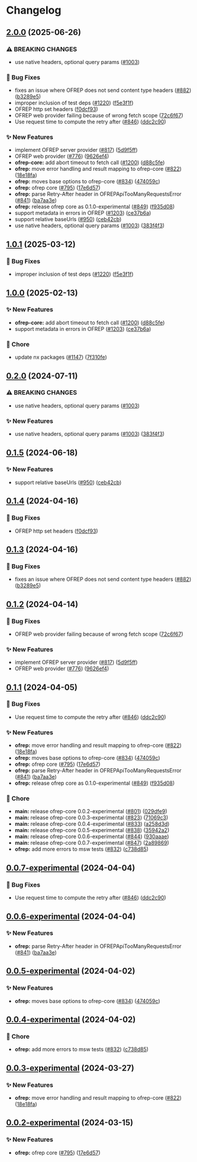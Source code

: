 # Changelog

## [2.0.0](https://github.com/DevCycleHQ-Sandbox/js-sdk-contrib/compare/ofrep-core-v1.0.1...ofrep-core-v2.0.0) (2025-06-26)


### ⚠ BREAKING CHANGES

* use native headers, optional query params ([#1003](https://github.com/DevCycleHQ-Sandbox/js-sdk-contrib/issues/1003))

### 🐛 Bug Fixes

* fixes an issue where OFREP does not send content type headers ([#882](https://github.com/DevCycleHQ-Sandbox/js-sdk-contrib/issues/882)) ([b3289e5](https://github.com/DevCycleHQ-Sandbox/js-sdk-contrib/commit/b3289e5083e97946f4ab62a6f2f10bb1402e7a55))
* improper inclusion of test deps ([#1220](https://github.com/DevCycleHQ-Sandbox/js-sdk-contrib/issues/1220)) ([f5e3f1f](https://github.com/DevCycleHQ-Sandbox/js-sdk-contrib/commit/f5e3f1f3ceff8d82c5f2de9b44414f79c442d602))
* OFREP http set headers ([f0dcf93](https://github.com/DevCycleHQ-Sandbox/js-sdk-contrib/commit/f0dcf93ce97d01b79854212919afe5eacd28c860))
* OFREP web provider failing because of wrong fetch scope ([72c6f67](https://github.com/DevCycleHQ-Sandbox/js-sdk-contrib/commit/72c6f6739342bd35c40d7261c96f9ebf84352fbb))
* Use request time to compute the retry after ([#846](https://github.com/DevCycleHQ-Sandbox/js-sdk-contrib/issues/846)) ([ddc2c90](https://github.com/DevCycleHQ-Sandbox/js-sdk-contrib/commit/ddc2c9042c82c9066415ce4f6243639ae94d20c5))


### ✨ New Features

* implement OFREP server provider ([#817](https://github.com/DevCycleHQ-Sandbox/js-sdk-contrib/issues/817)) ([5d9f5ff](https://github.com/DevCycleHQ-Sandbox/js-sdk-contrib/commit/5d9f5ffa3cebbf54f52f215ccf135edf3ab4cc87))
* OFREP web provider ([#776](https://github.com/DevCycleHQ-Sandbox/js-sdk-contrib/issues/776)) ([9626ef4](https://github.com/DevCycleHQ-Sandbox/js-sdk-contrib/commit/9626ef43ae8f5252219b3a9bff51b83c4c5e6230))
* **ofrep-core:** add abort timeout to fetch call ([#1200](https://github.com/DevCycleHQ-Sandbox/js-sdk-contrib/issues/1200)) ([d88c5fe](https://github.com/DevCycleHQ-Sandbox/js-sdk-contrib/commit/d88c5fe11f676da796f1ff2b02cb7637d8720e5e))
* **ofrep:** move error handling and result mapping to ofrep-core ([#822](https://github.com/DevCycleHQ-Sandbox/js-sdk-contrib/issues/822)) ([18e18fa](https://github.com/DevCycleHQ-Sandbox/js-sdk-contrib/commit/18e18fa5f113d064521165cf3a716913a814e8cc))
* **ofrep:** moves base options to ofrep-core ([#834](https://github.com/DevCycleHQ-Sandbox/js-sdk-contrib/issues/834)) ([474059c](https://github.com/DevCycleHQ-Sandbox/js-sdk-contrib/commit/474059c207067e437a698a12582582d8b567aabf))
* **ofrep:** ofrep core ([#795](https://github.com/DevCycleHQ-Sandbox/js-sdk-contrib/issues/795)) ([17e6d57](https://github.com/DevCycleHQ-Sandbox/js-sdk-contrib/commit/17e6d57e43280a73f8c5f30fddc0447a900e3c79))
* **ofrep:** parse Retry-After header in OFREPApiTooManyRequestsError ([#841](https://github.com/DevCycleHQ-Sandbox/js-sdk-contrib/issues/841)) ([ba7aa3e](https://github.com/DevCycleHQ-Sandbox/js-sdk-contrib/commit/ba7aa3efbc5ffacc2008d4591b2a585df34cbd01))
* **ofrep:** release ofrep core as 0.1.0-experimental ([#849](https://github.com/DevCycleHQ-Sandbox/js-sdk-contrib/issues/849)) ([f935d08](https://github.com/DevCycleHQ-Sandbox/js-sdk-contrib/commit/f935d08e823ddf199ad93974b7ef4df616c5d436))
* support metadata in errors in OFREP ([#1203](https://github.com/DevCycleHQ-Sandbox/js-sdk-contrib/issues/1203)) ([ce37b6a](https://github.com/DevCycleHQ-Sandbox/js-sdk-contrib/commit/ce37b6adcdc9fca0af386eece00c580542cf7b4b))
* support relative baseUrls ([#950](https://github.com/DevCycleHQ-Sandbox/js-sdk-contrib/issues/950)) ([ceb42cb](https://github.com/DevCycleHQ-Sandbox/js-sdk-contrib/commit/ceb42cb335518963a3ca5d21f15f9b439c481f2f))
* use native headers, optional query params ([#1003](https://github.com/DevCycleHQ-Sandbox/js-sdk-contrib/issues/1003)) ([383f4f3](https://github.com/DevCycleHQ-Sandbox/js-sdk-contrib/commit/383f4f310d0eeed8a72f73ed8a539aeab46e3177))

## [1.0.1](https://github.com/open-feature/js-sdk-contrib/compare/ofrep-core-v1.0.0...ofrep-core-v1.0.1) (2025-03-12)


### 🐛 Bug Fixes

* improper inclusion of test deps ([#1220](https://github.com/open-feature/js-sdk-contrib/issues/1220)) ([f5e3f1f](https://github.com/open-feature/js-sdk-contrib/commit/f5e3f1f3ceff8d82c5f2de9b44414f79c442d602))

## [1.0.0](https://github.com/open-feature/js-sdk-contrib/compare/ofrep-core-v0.2.0...ofrep-core-v1.0.0) (2025-02-13)


### ✨ New Features

* **ofrep-core:** add abort timeout to fetch call ([#1200](https://github.com/open-feature/js-sdk-contrib/issues/1200)) ([d88c5fe](https://github.com/open-feature/js-sdk-contrib/commit/d88c5fe11f676da796f1ff2b02cb7637d8720e5e))
* support metadata in errors in OFREP ([#1203](https://github.com/open-feature/js-sdk-contrib/issues/1203)) ([ce37b6a](https://github.com/open-feature/js-sdk-contrib/commit/ce37b6adcdc9fca0af386eece00c580542cf7b4b))


### 🧹 Chore

* update nx packages ([#1147](https://github.com/open-feature/js-sdk-contrib/issues/1147)) ([7f310fe](https://github.com/open-feature/js-sdk-contrib/commit/7f310fe87101b8aa793e1436e63c7602ccc202e3))

## [0.2.0](https://github.com/open-feature/js-sdk-contrib/compare/ofrep-core-v0.1.5...ofrep-core-v0.2.0) (2024-07-11)


### ⚠ BREAKING CHANGES

* use native headers, optional query params ([#1003](https://github.com/open-feature/js-sdk-contrib/issues/1003))

### ✨ New Features

* use native headers, optional query params ([#1003](https://github.com/open-feature/js-sdk-contrib/issues/1003)) ([383f4f3](https://github.com/open-feature/js-sdk-contrib/commit/383f4f310d0eeed8a72f73ed8a539aeab46e3177))

## [0.1.5](https://github.com/open-feature/js-sdk-contrib/compare/ofrep-core-v0.1.4...ofrep-core-v0.1.5) (2024-06-18)


### ✨ New Features

* support relative baseUrls ([#950](https://github.com/open-feature/js-sdk-contrib/issues/950)) ([ceb42cb](https://github.com/open-feature/js-sdk-contrib/commit/ceb42cb335518963a3ca5d21f15f9b439c481f2f))

## [0.1.4](https://github.com/open-feature/js-sdk-contrib/compare/ofrep-core-v0.1.3...ofrep-core-v0.1.4) (2024-04-16)


### 🐛 Bug Fixes

* OFREP http set headers ([f0dcf93](https://github.com/open-feature/js-sdk-contrib/commit/f0dcf93ce97d01b79854212919afe5eacd28c860))

## [0.1.3](https://github.com/open-feature/js-sdk-contrib/compare/ofrep-core-v0.1.2...ofrep-core-v0.1.3) (2024-04-16)


### 🐛 Bug Fixes

* fixes an issue where OFREP does not send content type headers ([#882](https://github.com/open-feature/js-sdk-contrib/issues/882)) ([b3289e5](https://github.com/open-feature/js-sdk-contrib/commit/b3289e5083e97946f4ab62a6f2f10bb1402e7a55))

## [0.1.2](https://github.com/open-feature/js-sdk-contrib/compare/ofrep-core-v0.1.1...ofrep-core-v0.1.2) (2024-04-14)


### 🐛 Bug Fixes

* OFREP web provider failing because of wrong fetch scope ([72c6f67](https://github.com/open-feature/js-sdk-contrib/commit/72c6f6739342bd35c40d7261c96f9ebf84352fbb))


### ✨ New Features

* implement OFREP server provider ([#817](https://github.com/open-feature/js-sdk-contrib/issues/817)) ([5d9f5ff](https://github.com/open-feature/js-sdk-contrib/commit/5d9f5ffa3cebbf54f52f215ccf135edf3ab4cc87))
* OFREP web provider ([#776](https://github.com/open-feature/js-sdk-contrib/issues/776)) ([9626ef4](https://github.com/open-feature/js-sdk-contrib/commit/9626ef43ae8f5252219b3a9bff51b83c4c5e6230))

## [0.1.1](https://github.com/open-feature/js-sdk-contrib/compare/ofrep-core-v0.1.0...ofrep-core-v0.1.1) (2024-04-05)


### 🐛 Bug Fixes

* Use request time to compute the retry after ([#846](https://github.com/open-feature/js-sdk-contrib/issues/846)) ([ddc2c90](https://github.com/open-feature/js-sdk-contrib/commit/ddc2c9042c82c9066415ce4f6243639ae94d20c5))


### ✨ New Features

* **ofrep:** move error handling and result mapping to ofrep-core ([#822](https://github.com/open-feature/js-sdk-contrib/issues/822)) ([18e18fa](https://github.com/open-feature/js-sdk-contrib/commit/18e18fa5f113d064521165cf3a716913a814e8cc))
* **ofrep:** moves base options to ofrep-core ([#834](https://github.com/open-feature/js-sdk-contrib/issues/834)) ([474059c](https://github.com/open-feature/js-sdk-contrib/commit/474059c207067e437a698a12582582d8b567aabf))
* **ofrep:** ofrep core ([#795](https://github.com/open-feature/js-sdk-contrib/issues/795)) ([17e6d57](https://github.com/open-feature/js-sdk-contrib/commit/17e6d57e43280a73f8c5f30fddc0447a900e3c79))
* **ofrep:** parse Retry-After header in OFREPApiTooManyRequestsError ([#841](https://github.com/open-feature/js-sdk-contrib/issues/841)) ([ba7aa3e](https://github.com/open-feature/js-sdk-contrib/commit/ba7aa3efbc5ffacc2008d4591b2a585df34cbd01))
* **ofrep:** release ofrep core as 0.1.0-experimental ([#849](https://github.com/open-feature/js-sdk-contrib/issues/849)) ([f935d08](https://github.com/open-feature/js-sdk-contrib/commit/f935d08e823ddf199ad93974b7ef4df616c5d436))


### 🧹 Chore

* **main:** release ofrep-core 0.0.2-experimental ([#801](https://github.com/open-feature/js-sdk-contrib/issues/801)) ([029dfe9](https://github.com/open-feature/js-sdk-contrib/commit/029dfe9bddb5da1c6661c85b7d95843db4a35fdd))
* **main:** release ofrep-core 0.0.3-experimental ([#823](https://github.com/open-feature/js-sdk-contrib/issues/823)) ([71069c3](https://github.com/open-feature/js-sdk-contrib/commit/71069c3ed8cbeedade3f168a8dca36fa8e304c2e))
* **main:** release ofrep-core 0.0.4-experimental ([#833](https://github.com/open-feature/js-sdk-contrib/issues/833)) ([a258d3d](https://github.com/open-feature/js-sdk-contrib/commit/a258d3d56f5376bb4f1dbfe42dd725c7540f85ff))
* **main:** release ofrep-core 0.0.5-experimental ([#838](https://github.com/open-feature/js-sdk-contrib/issues/838)) ([35942a2](https://github.com/open-feature/js-sdk-contrib/commit/35942a20e833ec677a46072dea34baa5f60492fc))
* **main:** release ofrep-core 0.0.6-experimental ([#844](https://github.com/open-feature/js-sdk-contrib/issues/844)) ([930aaae](https://github.com/open-feature/js-sdk-contrib/commit/930aaaeec1c36094fdb0231ec80fff38636b4d21))
* **main:** release ofrep-core 0.0.7-experimental ([#847](https://github.com/open-feature/js-sdk-contrib/issues/847)) ([2a89869](https://github.com/open-feature/js-sdk-contrib/commit/2a898695761e65c909ed73aa9f77c84091da9c9d))
* **ofrep:** add more errors to msw tests ([#832](https://github.com/open-feature/js-sdk-contrib/issues/832)) ([c738d85](https://github.com/open-feature/js-sdk-contrib/commit/c738d8576405539b9a2e8f13702b2c35ded9609e))

## [0.0.7-experimental](https://github.com/open-feature/js-sdk-contrib/compare/ofrep-core-v0.0.6-experimental...ofrep-core-v0.0.7-experimental) (2024-04-04)


### 🐛 Bug Fixes

* Use request time to compute the retry after ([#846](https://github.com/open-feature/js-sdk-contrib/issues/846)) ([ddc2c90](https://github.com/open-feature/js-sdk-contrib/commit/ddc2c9042c82c9066415ce4f6243639ae94d20c5))

## [0.0.6-experimental](https://github.com/open-feature/js-sdk-contrib/compare/ofrep-core-v0.0.5-experimental...ofrep-core-v0.0.6-experimental) (2024-04-04)


### ✨ New Features

* **ofrep:** parse Retry-After header in OFREPApiTooManyRequestsError ([#841](https://github.com/open-feature/js-sdk-contrib/issues/841)) ([ba7aa3e](https://github.com/open-feature/js-sdk-contrib/commit/ba7aa3efbc5ffacc2008d4591b2a585df34cbd01))

## [0.0.5-experimental](https://github.com/open-feature/js-sdk-contrib/compare/ofrep-core-v0.0.4-experimental...ofrep-core-v0.0.5-experimental) (2024-04-02)


### ✨ New Features

* **ofrep:** moves base options to ofrep-core ([#834](https://github.com/open-feature/js-sdk-contrib/issues/834)) ([474059c](https://github.com/open-feature/js-sdk-contrib/commit/474059c207067e437a698a12582582d8b567aabf))

## [0.0.4-experimental](https://github.com/open-feature/js-sdk-contrib/compare/ofrep-core-v0.0.3-experimental...ofrep-core-v0.0.4-experimental) (2024-04-02)


### 🧹 Chore

* **ofrep:** add more errors to msw tests ([#832](https://github.com/open-feature/js-sdk-contrib/issues/832)) ([c738d85](https://github.com/open-feature/js-sdk-contrib/commit/c738d8576405539b9a2e8f13702b2c35ded9609e))

## [0.0.3-experimental](https://github.com/open-feature/js-sdk-contrib/compare/ofrep-core-v0.0.2-experimental...ofrep-core-v0.0.3-experimental) (2024-03-27)


### ✨ New Features

* **ofrep:** move error handling and result mapping to ofrep-core ([#822](https://github.com/open-feature/js-sdk-contrib/issues/822)) ([18e18fa](https://github.com/open-feature/js-sdk-contrib/commit/18e18fa5f113d064521165cf3a716913a814e8cc))

## [0.0.2-experimental](https://github.com/open-feature/js-sdk-contrib/compare/ofrep-core-v0.0.1-experimental...ofrep-core-v0.0.2-experimental) (2024-03-15)


### ✨ New Features

* **ofrep:** ofrep core ([#795](https://github.com/open-feature/js-sdk-contrib/issues/795)) ([17e6d57](https://github.com/open-feature/js-sdk-contrib/commit/17e6d57e43280a73f8c5f30fddc0447a900e3c79))
